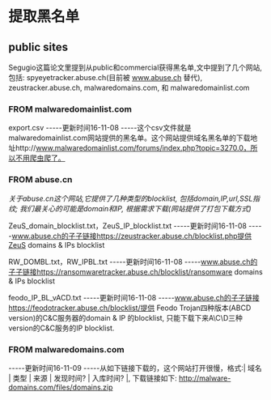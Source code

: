 # 提取黑名单
## public sites
Segugio这篇论文里提到从public和commercial获得黑名单,文中提到了几个网站, 包括:
spyeyetracker.abuse.ch(目前被 www.abuse.ch 替代), zeustracker.abuse.ch, malwaredomains.com, 和 malwaredomainlist.com

### FROM malwaredomainlist.com
export.csv
-----更新时间16-11-08
-----这个csv文件就是malwaredomainlist.com网站提供的黑名单。这个网站提供域名黑名单的下载地址http://www.malwaredomainlist.com/forums/index.php?topic=3270.0，所以不用爬虫爬了。



### FROM abuse.cn
*关于abuse.cn这个网站,它提供了几种类型的blocklist, 包括domain,IP,url,SSL指纹; 我们最关心的可能是domain和IP, 根据需求下载(网站提供了打包下载方式)*

ZeuS_domain_blocklist.txt，ZeuS_IP_blocklist.txt
-----更新时间16-11-08
-----www.abuse.ch的子子链接https://zeustracker.abuse.ch/blocklist.php提供ZeuS domains & IPs blocklist

RW_DOMBL.txt，RW_IPBL.txt
-----更新时间16-11-08
-----www.abuse.ch的子子链接https://ransomwaretracker.abuse.ch/blocklist/ransomware domains & IPs blocklist

feodo_IP_BL_vACD.txt
-----更新时间16-11-08
-----www.abuse.ch的子子链接https://feodotracker.abuse.ch/blocklist/提供 Feodo Trojan四种版本(ABCD version)的C&C服务器的domain & IP 的blocklist, 只能下载下来A\C\D三种version的C&C服务的IP blocklist.


### FROM malwaredomains.com
-----更新时间16-11-09
-----从如下链接下载的，这个网站打开很慢，格式:| 域名 | 类型 | 来源 | 发现时间? | 入库时间? |, 下载链接如下:
http://malware-domains.com/files/domains.zip
